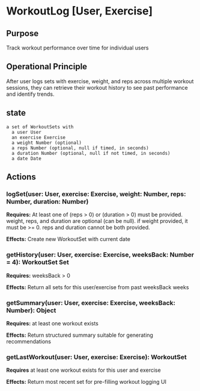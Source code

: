 # WorkoutLog [User, Exercise]

## Purpose
Track workout performance over time for individual users

## Operational Principle
After user logs sets with exercise, weight, and reps across multiple workout sessions, they can retrieve their workout history to see past performance and identify trends.

## state
    a set of WorkoutSets with
      a user User
      an exercise Exercise
      a weight Number (optional)
      a reps Number (optional, null if timed, in seconds)
      a duration Number (optional, null if not timed, in seconds)
      a date Date


## Actions

### logSet(user: User, exercise: Exercise, weight: Number, reps: Number, duration: Number)

**Requires:** At least one of (reps > 0) or (duration > 0) must be provided. weight, reps, and duration are optional (can be null). if weight provided, it must be >= 0. reps and duration cannot be both provided. 

**Effects:** Create new WorkoutSet with current date

### getHistory(user: User, exercise: Exercise, weeksBack: Number = 4): WorkoutSet Set

**Requires:** weeksBack > 0

**Effects:** Return all sets for this user/exercise from past weeksBack weeks

### getSummary(user: User, exercise: Exercise, weeksBack: Number): Object

**Requires:** at least one workout exists

**Effects:** Return structured summary suitable for generating recommendations

### getLastWorkout(user: User, exercise: Exercise): WorkoutSet 

**Requires** at least one workout exists for this user and exercise

**Effects:** Return most recent set for pre-filling workout logging UI

